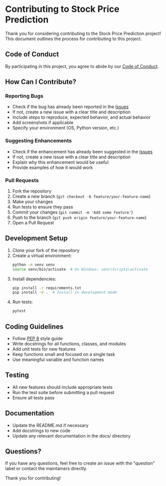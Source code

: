 # Contributing to Stock Price Prediction

Thank you for considering contributing to the Stock Price Prediction project! This document outlines the process for contributing to this project.

## Code of Conduct

By participating in this project, you agree to abide by our [Code of Conduct](CODE_OF_CONDUCT.md).

## How Can I Contribute?

### Reporting Bugs

- Check if the bug has already been reported in the [Issues](https://github.com/VisionExpo/Stock_price_prediction/issues)
- If not, create a new issue with a clear title and description
- Include steps to reproduce, expected behavior, and actual behavior
- Add screenshots if applicable
- Specify your environment (OS, Python version, etc.)

### Suggesting Enhancements

- Check if the enhancement has already been suggested in the [Issues](https://github.com/VisionExpo/Stock_price_prediction/issues)
- If not, create a new issue with a clear title and description
- Explain why this enhancement would be useful
- Provide examples of how it would work

### Pull Requests

1. Fork the repository
2. Create a new branch (`git checkout -b feature/your-feature-name`)
3. Make your changes
4. Run tests to ensure they pass
5. Commit your changes (`git commit -m 'Add some feature'`)
6. Push to the branch (`git push origin feature/your-feature-name`)
7. Open a Pull Request

## Development Setup

1. Clone your fork of the repository
2. Create a virtual environment:
   ```bash
   python -m venv venv
   source venv/bin/activate  # On Windows: venv\Scripts\activate
   ```
3. Install dependencies:
   ```bash
   pip install -r requirements.txt
   pip install -e .  # Install in development mode
   ```
4. Run tests:
   ```bash
   pytest
   ```

## Coding Guidelines

- Follow [PEP 8](https://www.python.org/dev/peps/pep-0008/) style guide
- Write docstrings for all functions, classes, and modules
- Add unit tests for new features
- Keep functions small and focused on a single task
- Use meaningful variable and function names

## Testing

- All new features should include appropriate tests
- Run the test suite before submitting a pull request
- Ensure all tests pass

## Documentation

- Update the README.md if necessary
- Add docstrings to new code
- Update any relevant documentation in the docs/ directory

## Questions?

If you have any questions, feel free to create an issue with the "question" label or contact the maintainers directly.

Thank you for contributing!
